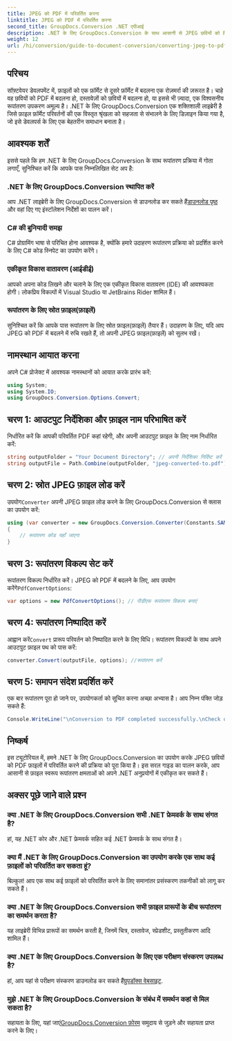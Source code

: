 ```yaml
---
title: JPEG को PDF में परिवर्तित करना
linktitle: JPEG को PDF में परिवर्तित करना
second_title: GroupDocs.Conversion .NET एपीआई
description: .NET के लिए GroupDocs.Conversion के साथ आसानी से JPEG छवियों को PDF दस्तावेज़ों में कनवर्ट करना सीखें। यह व्यापक गाइड आपको आवश्यक शर्तें, आवश्यक कोड स्निपेट के माध्यम से चलता है।
weight: 12
url: /hi/conversion/guide-to-document-conversion/converting-jpeg-to-pdf/
---
```

## परिचय

सॉफ़्टवेयर डेवलपमेंट में, फ़ाइलों को एक फ़ॉर्मेट से दूसरे फ़ॉर्मेट में बदलना एक रोज़मर्रा की ज़रूरत है। चाहे वह छवियों को PDF में बदलना हो, दस्तावेज़ों को छवियों में बदलना हो, या इससे भी ज़्यादा, एक विश्वसनीय रूपांतरण उपकरण अमूल्य है। .NET के लिए GroupDocs.Conversion एक शक्तिशाली लाइब्रेरी है जिसे फ़ाइल फ़ॉर्मेट परिवर्तनों की एक विस्तृत श्रृंखला को सहजता से संभालने के लिए डिज़ाइन किया गया है, जो इसे डेवलपर्स के लिए एक बेहतरीन समाधान बनाता है।

## आवश्यक शर्तें
इससे पहले कि हम .NET के लिए GroupDocs.Conversion के साथ रूपांतरण प्रक्रिया में गोता लगाएँ, सुनिश्चित करें कि आपके पास निम्नलिखित सेट अप है:

### .NET के लिए GroupDocs.Conversion स्थापित करें
 आप .NET लाइब्रेरी के लिए GroupDocs.Conversion से डाउनलोड कर सकते हैं[डाउनलोड पृष्ठ](https://releases.groupdocs.com/conversion/net/) और वहां दिए गए इंस्टॉलेशन निर्देशों का पालन करें।

### C# की बुनियादी समझ
C# प्रोग्रामिंग भाषा से परिचित होना आवश्यक है, क्योंकि हमारे उदाहरण रूपांतरण प्रक्रिया को प्रदर्शित करने के लिए C# कोड स्निपेट का उपयोग करेंगे।

### एकीकृत विकास वातावरण (आईडीई)
आपको अपना कोड लिखने और चलाने के लिए एक एकीकृत विकास वातावरण (IDE) की आवश्यकता होगी। लोकप्रिय विकल्पों में Visual Studio या JetBrains Rider शामिल हैं।

### रूपांतरण के लिए स्रोत फ़ाइल(फ़ाइलें)
सुनिश्चित करें कि आपके पास रूपांतरण के लिए स्रोत फ़ाइल(फ़ाइलें) तैयार हैं। उदाहरण के लिए, यदि आप JPEG को PDF में बदलने में रुचि रखते हैं, तो अपनी JPEG फ़ाइल(फ़ाइलें) को सुलभ रखें।

## नामस्थान आयात करना
अपने C# प्रोजेक्ट में आवश्यक नामस्थानों को आयात करके प्रारंभ करें:

```csharp
using System;
using System.IO;
using GroupDocs.Conversion.Options.Convert;
```

## चरण 1: आउटपुट निर्देशिका और फ़ाइल नाम परिभाषित करें
निर्धारित करें कि आपकी परिवर्तित PDF कहां रहेगी, और अपनी आउटपुट फ़ाइल के लिए नाम निर्धारित करें:

```csharp
string outputFolder = "Your Document Directory"; // अपनी निर्देशिका निर्दिष्ट करें
string outputFile = Path.Combine(outputFolder, "jpeg-converted-to.pdf"); // आउटपुट फ़ाइल नाम सेट करें
```

## चरण 2: स्रोत JPEG फ़ाइल लोड करें
 उपयोग`Converter` अपनी JPEG फ़ाइल लोड करने के लिए GroupDocs.Conversion से क्लास का उपयोग करें:

```csharp
using (var converter = new GroupDocs.Conversion.Converter(Constants.SAMPLE_JPEG))
{
    // रूपांतरण कोड यहाँ जाएगा
}
```

## चरण 3: रूपांतरण विकल्प सेट करें
 रूपांतरण विकल्प निर्धारित करें। JPEG को PDF में बदलने के लिए, आप उपयोग करेंगे`PdfConvertOptions`:

```csharp
var options = new PdfConvertOptions(); // पीडीएफ रूपांतरण विकल्प बनाएं
```

## चरण 4: रूपांतरण निष्पादित करें
 आह्वान करें`Convert` प्रारूप परिवर्तन को निष्पादित करने के लिए विधि। रूपांतरण विकल्पों के साथ अपने आउटपुट फ़ाइल पथ को पास करें:

```csharp
converter.Convert(outputFile, options); //रूपांतरण करें
```

## चरण 5: समापन संदेश प्रदर्शित करें
एक बार रूपांतरण पूरा हो जाने पर, उपयोगकर्ता को सूचित करना अच्छा अभ्यास है। आप निम्न पंक्ति जोड़ सकते हैं:

```csharp
Console.WriteLine("\nConversion to PDF completed successfully.\nCheck output in {0}", outputFolder);
```

## निष्कर्ष
इस ट्यूटोरियल में, हमने .NET के लिए GroupDocs.Conversion का उपयोग करके JPEG छवियों को PDF फ़ाइलों में परिवर्तित करने की प्रक्रिया को पूरा किया है। इस सरल गाइड का पालन करके, आप आसानी से फ़ाइल स्वरूप रूपांतरण क्षमताओं को अपने .NET अनुप्रयोगों में एकीकृत कर सकते हैं।

## अक्सर पूछे जाने वाले प्रश्न

### क्या .NET के लिए GroupDocs.Conversion सभी .NET फ्रेमवर्क के साथ संगत है?
हां, यह .NET कोर और .NET फ्रेमवर्क सहित कई .NET फ्रेमवर्क के साथ संगत है।

### क्या मैं .NET के लिए GroupDocs.Conversion का उपयोग करके एक साथ कई फ़ाइलों को परिवर्तित कर सकता हूं?
बिल्कुल! आप एक साथ कई फ़ाइलों को परिवर्तित करने के लिए समानांतर प्रसंस्करण तकनीकों को लागू कर सकते हैं।

### क्या .NET के लिए GroupDocs.Conversion सभी फ़ाइल प्रारूपों के बीच रूपांतरण का समर्थन करता है?
यह लाइब्रेरी विभिन्न प्रारूपों का समर्थन करती है, जिनमें चित्र, दस्तावेज, स्प्रेडशीट, प्रस्तुतीकरण आदि शामिल हैं।

### क्या .NET के लिए GroupDocs.Conversion के लिए एक परीक्षण संस्करण उपलब्ध है?
 हां, आप यहां से परीक्षण संस्करण डाउनलोड कर सकते हैं[ग्रुपडॉक्स वेबसाइट](https://releases.groupdocs.com/).

### मुझे .NET के लिए GroupDocs.Conversion के संबंध में समर्थन कहां से मिल सकता है?
सहायता के लिए, यहां जाएं[GroupDocs.Conversion फ़ोरम](https://forum.groupdocs.com/c/conversion/11) समुदाय से जुड़ने और सहायता प्राप्त करने के लिए।